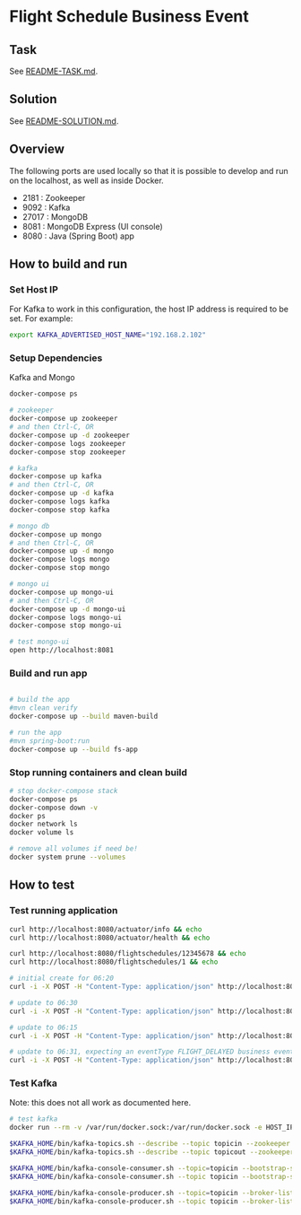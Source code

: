 # Flight Schedule Business Event

## Task
See [README-TASK.md](README-TASK.md).

## Solution
See [README-SOLUTION.md](README-SOLUTION.md).

## Overview
The following ports are used locally so that it is possible to develop and run on the localhost, as well as inside Docker.
- 2181 : Zookeeper
- 9092 : Kafka
- 27017 : MongoDB
- 8081 : MongoDB Express (UI console)
- 8080 : Java (Spring Boot) app

## How to build and run

### Set Host IP
For Kafka to work in this configuration, the host IP address is required to be set.
For example:
```bash
export KAFKA_ADVERTISED_HOST_NAME="192.168.2.102"
```

### Setup Dependencies
Kafka and Mongo
```bash
docker-compose ps

# zookeeper
docker-compose up zookeeper
# and then Ctrl-C, OR
docker-compose up -d zookeeper
docker-compose logs zookeeper
docker-compose stop zookeeper 

# kafka
docker-compose up kafka
# and then Ctrl-C, OR
docker-compose up -d kafka
docker-compose logs kafka
docker-compose stop kafka

# mongo db
docker-compose up mongo
# and then Ctrl-C, OR
docker-compose up -d mongo
docker-compose logs mongo
docker-compose stop mongo 

# mongo ui
docker-compose up mongo-ui
# and then Ctrl-C, OR
docker-compose up -d mongo-ui
docker-compose logs mongo-ui
docker-compose stop mongo-ui

# test mongo-ui
open http://localhost:8081
```

### Build and run app
```bash

# build the app
#mvn clean verify
docker-compose up --build maven-build

# run the app
#mvn spring-boot:run
docker-compose up --build fs-app

```

### Stop running containers and clean build
```bash
# stop docker-compose stack 
docker-compose ps
docker-compose down -v
docker ps
docker network ls
docker volume ls

# remove all volumes if need be!
docker system prune --volumes

```

## How to test

### Test running application
```bash
curl http://localhost:8080/actuator/info && echo
curl http://localhost:8080/actuator/health && echo

curl http://localhost:8080/flightschedules/12345678 && echo
curl http://localhost:8080/flightschedules/1 && echo

# initial create for 06:20
curl -i -X POST -H "Content-Type: application/json" http://localhost:8080/flightschedules/data-events -d @docs/flight-schedule-001.json && echo

# update to 06:30
curl -i -X POST -H "Content-Type: application/json" http://localhost:8080/flightschedules/data-events -d @docs/flight-schedule-002.json && echo

# update to 06:15
curl -i -X POST -H "Content-Type: application/json" http://localhost:8080/flightschedules/data-events -d @docs/flight-schedule-003.json && echo

# update to 06:31, expecting an eventType FLIGHT_DELAYED business event
curl -i -X POST -H "Content-Type: application/json" http://localhost:8080/flightschedules/data-events -d @docs/flight-schedule-004.json && echo

```

### Test Kafka
Note: this does not all work as documented here.
```bash
# test kafka
docker run --rm -v /var/run/docker.sock:/var/run/docker.sock -e HOST_IP=${KAFKA_ADVERTISED_HOST_NAME:-192.168.2.102} -e ZK=${KAFKA_ADVERTISED_HOST_NAME:-192.168.2.102:2181} -i -t wurstmeister/kafka /bin/bash

$KAFKA_HOME/bin/kafka-topics.sh --describe --topic topicin --zookeeper $ZK
$KAFKA_HOME/bin/kafka-topics.sh --describe --topic topicout --zookeeper $ZK

$KAFKA_HOME/bin/kafka-console-consumer.sh --topic=topicin --bootstrap-server $ZK
$KAFKA_HOME/bin/kafka-console-consumer.sh --topic topicin --bootstrap-server $ZK

$KAFKA_HOME/bin/kafka-console-producer.sh --topic=topicin --broker-list=`broker-list.sh`
$KAFKA_HOME/bin/kafka-console-producer.sh --topic topicin --broker-list=`broker-list.sh`
```


